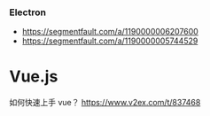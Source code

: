 
### Electron
- https://segmentfault.com/a/1190000006207600
- https://segmentfault.com/a/1190000005744529

# Vue.js

如何快速上手 vue？ https://www.v2ex.com/t/837468
